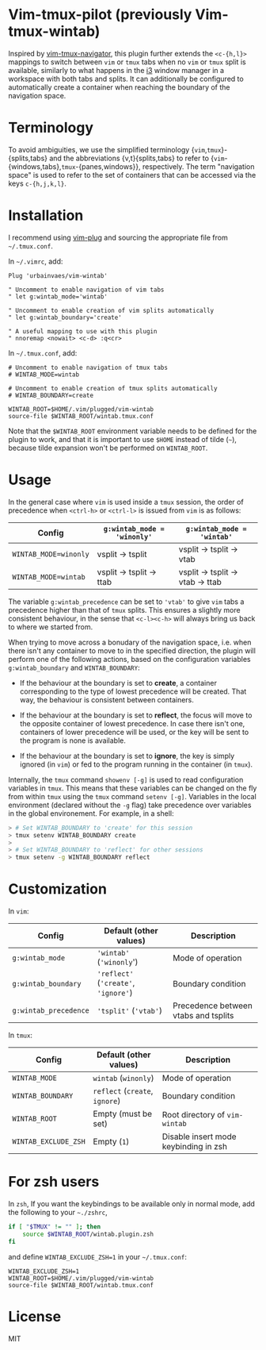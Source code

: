 # Vim-tmux-pilot (previously Vim-tmux-wintab)

Inspired by [vim-tmux-navigator](https://github.com/christoomey/vim-tmux-navigator),
this plugin further extends the `<c-{h,l}>` mappings to switch between `vim` or `tmux` tabs when no `vim` or `tmux` split is available,
similarly to what happens in the [i3](https://i3wm.org) window manager in a workspace with both tabs and splits.
It can additionally be configured to automatically create a container when reaching the boundary of the navigation space.

# Terminology

To avoid ambiguities,
we use the simplified terminology {`vim`,`tmux`}-{splits,tabs} and
the abbreviations {v,t}{splits,tabs}
to refer to {`vim`-{windows,tabs},`tmux`-{panes,windows}}, respectively.
The term "navigation space" is used to refer to the set of containers that can be accessed via the keys `c-{h,j,k,l}`.

# Installation

I recommend using [vim-plug](https://github.com/junegunn/vim-plug)
and sourcing the appropriate file from `~/.tmux.conf`.

In `~/.vimrc`, add:
```vim
Plug 'urbainvaes/vim-wintab'

" Uncomment to enable navigation of vim tabs
" let g:wintab_mode='wintab'

" Uncomment to enable creation of vim splits automatically
" let g:wintab_boundary='create'

" A useful mapping to use with this plugin
" nnoremap <nowait> <c-d> :q<cr>
```
In `~/.tmux.conf`, add:
```tmux
# Uncomment to enable navigation of tmux tabs
# WINTAB_MODE=wintab

# Uncomment to enable creation of tmux splits automatically
# WINTAB_BOUNDARY=create

WINTAB_ROOT=$HOME/.vim/plugged/vim-wintab
source-file $WINTAB_ROOT/wintab.tmux.conf
```
Note that the `$WINTAB_ROOT` environment variable needs to be defined for the plugin to work,
and that it is important to use `$HOME` instead of tilde (`~`),
because tilde expansion won't be performed on `WINTAB_ROOT`.

# Usage

In the general case where `vim` is used inside a `tmux` session,
the order of precedence when `<ctrl-h>` or `<ctrl-l>` is issued from `vim` is as follows:

| Config                | `g:wintab_mode = 'winonly'` | `g:wintab_mode = 'wintab'`    |
| ------                | -------                     | -----------                   |
| `WINTAB_MODE=winonly` | vsplit → tsplit             | vsplit → tsplit → vtab        |
| `WINTAB_MODE=wintab`  | vsplit → tsplit → ttab      | vsplit → tsplit → vtab → ttab |

The variable `g:wintab_precedence` can be set to `'vtab'` to give `vim` tabs a precedence higher than that of `tmux` splits.
This ensures a slightly more consistent behaviour,
in the sense that `<c-l><c-h>` will always bring us back to where we started from.

When trying to move across a bonudary of the navigation space,
i.e. when there isn't any container to move to in the specified direction,
the plugin will perform one of the following actions,
based on the configuration variables `g:wintab_boundary` and `WINTAB_BOUNDARY`:

- If the behaviour at the boundary is set to **create**,
  a container corresponding to the type of lowest precedence will be created.
  That way, the behaviour is consistent between containers.

- If the behaviour at the boundary is set to **reflect**,
  the focus will move to the opposite container of lowest precedence.
  In case there isn't one,
  containers of lower precedence will be used,
  or the key will be sent to the program is none is available.

- If the behaviour at the boundary is set to **ignore**,
  the key is simply ignored (in `vim`)
  or fed to the program running in the container (in `tmux`).

Internally, the `tmux` command `showenv [-g]` is used to read configuration variables in `tmux`.
This means that these variables can be changed on the fly from within `tmux`
using the `tmux` command `setenv [-g]`.
Variables in the local environment (declared without the `-g` flag)
take precedence over variables in the global environement.
For example, in a shell:
```bash
> # Set WINTAB_BOUNDARY to 'create' for this session
> tmux setenv WINTAB_BOUNDARY create
>
> # Set WINTAB_BOUNDARY to 'reflect' for other sessions
> tmux setenv -g WINTAB_BOUNDARY reflect
```

# Customization

In `vim`:

| Config                | Default (other values)               | Description                          |
| ------                | -------                              | -----------                          |
| `g:wintab_mode`       | `'wintab'` (`'winonly`')             | Mode of operation                    |
| `g:wintab_boundary`   | `'reflect'` (`'create'`, `'ignore'`) | Boundary condition                   |
| `g:wintab_precedence` | `'tsplit'` (`'vtab'`)                | Precedence between vtabs and tsplits |

In `tmux`:

| Config               | Default (other values)         | Description                           |
| ------               | -------                        | -----------                           |
| `WINTAB_MODE`        | `wintab` (`winonly`)           | Mode of operation                     |
| `WINTAB_BOUNDARY`    | `reflect` (`create`, `ignore`) | Boundary condition                    |
| `WINTAB_ROOT`        | Empty (must be set)            | Root directory of `vim-wintab`        |
| `WINTAB_EXCLUDE_ZSH` | Empty (`1`)                    | Disable insert mode keybinding in zsh |

# For zsh users

In `zsh`,
If you want the keybindings to be available only in normal mode,
add the following to your `~./zshrc`,
```zsh
if [ "$TMUX" != "" ]; then
    source $WINTAB_ROOT/wintab.plugin.zsh
fi
```
and define `WINTAB_EXCLUDE_ZSH=1` in your `~/.tmux.conf`:
```tmux
WINTAB_EXCLUDE_ZSH=1
WINTAB_ROOT=$HOME/.vim/plugged/vim-wintab
source-file $WINTAB_ROOT/wintab.tmux.conf
```

# License

MIT
